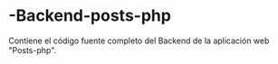 # -Backend-posts-php
Contiene el código fuente completo del Backend de la aplicación web "Posts-php".
